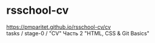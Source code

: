 # rsschool-cv
https://pmparitet.github.io/rsschool-cv/cv
<br>
tasks / stage-0 / "CV" Часть 2 "HTML, CSS & Git Basics"
